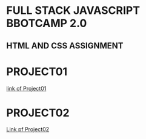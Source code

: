 
# FULL STACK JAVASCRIPT BBOTCAMP 2.0

## HTML AND CSS ASSIGNMENT
# **PROJECT01**

[link of Project01](./HTML%20AND%20CSS%20ASSIGMENT/project01/)

# **PROJECT02**

[Link pf Project02](./HTML%20AND%20CSS%20ASSIGMENT/project01/)